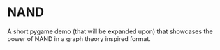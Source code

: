 # NAND
A short pygame demo (that will be expanded upon) that showcases the power of NAND in a graph theory inspired format.
